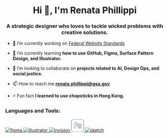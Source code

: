 <h1 align="center">Hi 👋, I'm Renata Phillippi</h1>
<h3 align="center">A strategic designer who loves to tackle wicked problems with creative solutions.</h3>

- 🔭 I’m currently working on [Federal Website Standards](https://github.com/orgs/GSA-TTS/projects/48/views/1)

- 🌱 I’m currently learning **how to use GitHub, Figma, Surface Pattern Design, and Illustrator.**

- 👯 I’m looking to collaborate on **projects related to AI, Design Ops, and social justice.**

- 📫 How to reach me **renata.phillippi@gsa.gov**

- ⚡ Fun fact **I learned to use chopsticks in Hong Kong.**

<h3 align="left">Languages and Tools:</h3>
<p align="left"> <a href="https://www.figma.com/" target="_blank" rel="noreferrer"> <img src="https://www.vectorlogo.zone/logos/figma/figma-icon.svg" alt="figma" width="40" height="40"/> </a> <a href="https://www.adobe.com/in/products/illustrator.html" target="_blank" rel="noreferrer"> <img src="https://www.vectorlogo.zone/logos/adobe_illustrator/adobe_illustrator-icon.svg" alt="illustrator" width="40" height="40"/> </a> <a href="https://www.invisionapp.com/" target="_blank" rel="noreferrer"> <img src="https://www.vectorlogo.zone/logos/invisionapp/invisionapp-icon.svg" alt="invision" width="40" height="40"/> </a> <a href="https://www.photoshop.com/en" target="_blank" rel="noreferrer"> <img src="https://raw.githubusercontent.com/devicons/devicon/master/icons/photoshop/photoshop-line.svg" alt="photoshop" width="40" height="40"/> </a> <a href="https://www.sketch.com/" target="_blank" rel="noreferrer"> <img src="https://www.vectorlogo.zone/logos/sketchapp/sketchapp-icon.svg" alt="sketch" width="40" height="40"/> </a> </p>
